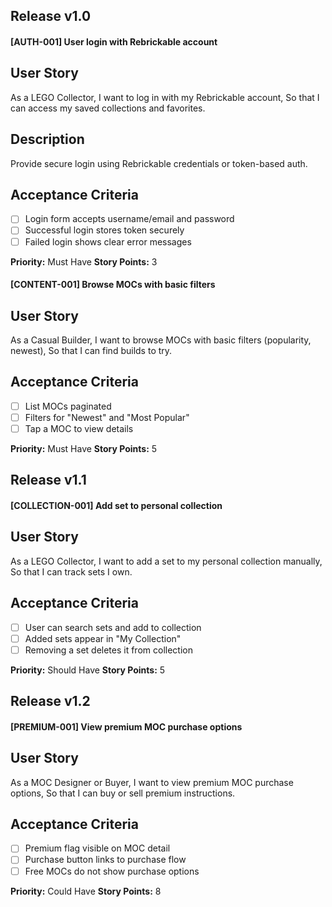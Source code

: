 ## Release v1.0

#### [AUTH-001] User login with Rebrickable account

## User Story
As a LEGO Collector,
I want to log in with my Rebrickable account,
So that I can access my saved collections and favorites.

## Description
Provide secure login using Rebrickable credentials or token-based auth.

## Acceptance Criteria
- [ ] Login form accepts username/email and password
- [ ] Successful login stores token securely
- [ ] Failed login shows clear error messages

**Priority:** Must Have
**Story Points:** 3

#### [CONTENT-001] Browse MOCs with basic filters

## User Story
As a Casual Builder,
I want to browse MOCs with basic filters (popularity, newest),
So that I can find builds to try.

## Acceptance Criteria
- [ ] List MOCs paginated
- [ ] Filters for "Newest" and "Most Popular"
- [ ] Tap a MOC to view details

**Priority:** Must Have
**Story Points:** 5

## Release v1.1

#### [COLLECTION-001] Add set to personal collection

## User Story
As a LEGO Collector,
I want to add a set to my personal collection manually,
So that I can track sets I own.

## Acceptance Criteria
- [ ] User can search sets and add to collection
- [ ] Added sets appear in "My Collection"
- [ ] Removing a set deletes it from collection

**Priority:** Should Have
**Story Points:** 5

## Release v1.2

#### [PREMIUM-001] View premium MOC purchase options

## User Story
As a MOC Designer or Buyer,
I want to view premium MOC purchase options,
So that I can buy or sell premium instructions.

## Acceptance Criteria
- [ ] Premium flag visible on MOC detail
- [ ] Purchase button links to purchase flow
- [ ] Free MOCs do not show purchase options

**Priority:** Could Have
**Story Points:** 8
